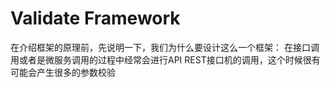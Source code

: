 # Validate Framework
 在介绍框架的原理前，先说明一下，我们为什么要设计这么一个框架： 在接口调用或者是微服务调用的过程中经常会进行API REST接口机的调用，这个时候很有可能会产生很多的参数校验


